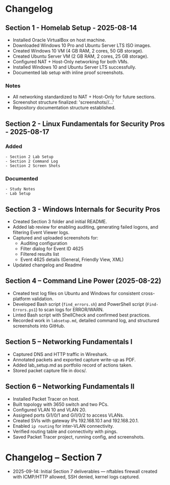 # Changelog

## Section 1 - Homelab Setup - 2025-08-14

- Installed Oracle VirtualBox on host machine.
- Downloaded Windows 10 Pro and Ubuntu Server LTS ISO images.
- Created Windows 10 VM (4 GB RAM, 2 cores, 50 GB storage).
- Created Ubuntu Server VM (2 GB RAM, 2 cores, 25 GB storage).
- Configured NAT + Host-Only networking for both VMs.
- Installed Windows 10 and Ubuntu Server LTS successfully.
- Documented lab setup with inline proof screenshots.

### Notes
- All networking standardized to NAT + Host-Only for future sections.
- Screenshot structure finalized: 'screenshots/<machine>/...'
- Repository documentation structure established.

## Section 2 - Linux Fundamentals for Security Pros - 2025-08-17

### Added 
	- Section 2 Lab Setup
	- Section 2 Command Log
	- Section 2 Screen Shots

### Documented
	- Study Notes
	- Lab Setup

## Section 3 - Windows Internals for Security Pros
- Created Section 3 folder and initial README.
- Added lab review for enabling auditing, generating failed logons, and filtering Event Viewer logs.
- Captured and uploaded screenshots for:
	- Auditing configuration
	- Filter dialog for Event ID 4625
	- Filtered results list
	- Event 4625 details (General, Friendly View, XML)
- Updated changelog and Readme

## Section 4 – Command Line Power (2025-08-22)
- Created test log files on Ubuntu and Windows for consistent cross-platform validation.  
- Developed Bash script (`find_errors.sh`) and PowerShell script (`Find-Errors.ps1`) to scan logs for ERROR/WARN.  
- Linted Bash script with ShellCheck and confirmed best practices.  
- Recorded work in `labsetup.md`, detailed command log, and structured screenshots into GitHub.  

## Section 5 – Networking Fundamentals I
- Captured DNS and HTTP traffic in Wireshark.
- Annotated packets and exported capture write-up as PDF.
- Added lab_setup.md as portfolio record of actions taken.
- Stored packet capture file in docs/.

## Section 6 – Networking Fundamentals II
- Installed Packet Tracer on host.  
- Built topology with 3650 switch and two PCs.  
- Configured VLAN 10 and VLAN 20.  
- Assigned ports Gi1/0/1 and Gi1/0/2 to access VLANs.  
- Created SVIs with gateway IPs 192.168.10.1 and 192.168.20.1.  
- Enabled `ip routing` for inter-VLAN connectivity.  
- Verified routing table and connectivity with pings.  
- Saved Packet Tracer project, running config, and screenshots.  

# Changelog – Section 7

- 2025-09-14: Initial Section 7 deliverables — nftables firewall created with ICMP/HTTP allowed, SSH denied, kernel logs captured.

